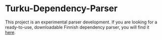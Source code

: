 Turku-Dependency-Parser
=======================

This project is an experimental parser development. If you are looking for a ready-to-use, downloadable Finnish dependency parser, you will find it [here](http://turkunlp.github.io/Finnish-dep-parser).
